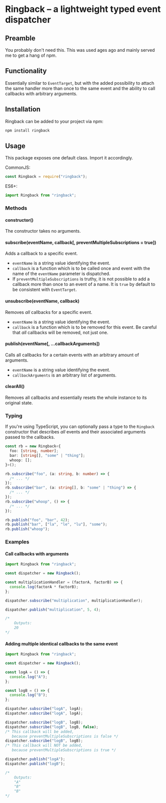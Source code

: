 # Ringback – a lightweight typed event dispatcher

## Preamble

You probably don't need this. This was used ages ago and mainly served me to
get a hang of npm.

## Functionality

Essentially similar to `EventTarget`, but with the added possibility to attach the same handler more than once to the same event and the ability to call callbacks with arbitrary arguments.

## Installation

Ringback can be added to your project via npm:

```sh
npm install ringback
```

## Usage

This package exposes one default class. Import it accordingly.

CommonJS:

```typescript
const Ringback = require("ringback");
```

ES6+:

```typescript
import Ringback from "ringback";
```

### Methods

#### constructor()

The constructor takes no arguments.

#### subscribe(eventName, callback[, preventMultipleSubscriptions = true])

Adds a callback to a specific event.

- `eventName` is a string value identifying the event.
- `callback` is a function which is to be called once and event with the name of the `eventName` parameter is dispatched.
- If `preventMultipleSubscriptions` is truthy, it is not possible to add a callback more than once to an event of a name. It is `true` by default to be consistent with `EventTarget`.

#### unsubscribe(eventName, callback)

Removes _all_ callbacks for a specific event.

- `eventName` is a string value identifying the event.
- `callback` is a function which is to be removed for this event. Be careful that _all_ callbacks will be removed, not just one.

#### publish(eventName[, ...callbackArguments])

Calls all callbacks for a certain events with an arbitrary amount of arguments.

- `eventName` is a string value identifying the event.
- `callbackArguments` is an arbitrary list of arguments.

#### clearAll()

Removes all callbacks and essentially resets the whole instance to its original state.

### Typing

If you're using TypeScript, you can optionally pass a type to the `Ringback` constructor that describes _all_ events and
their associated arguments passed to the callbacks.

```typescript
const rb = new Ringback<{
  foo: [string, number];
  bar: [string[], "some" | "thing"];
  whoop: [];
}>();

rb.subscribe("foo", (a: string, b: number) => {
  /* ... */
});
rb.subscribe("bar", (a: string[], b: "some" | "thing") => {
  /* ... */
});
rb.subscribe("whoop", () => {
  /* ... */
});

rb.publish("foo", "bar", 42);
rb.publish("bar", ["la", "le", "lu"], "some");
rb.publish("whoop");
```

### Examples

#### Call callbacks with arguments

```javascript
import Ringback from "ringback";

const dispatcher = new Ringback();

const multiplicationHandler = (factorA, factorB) => {
  console.log(factorA * factorB);
};

dispatcher.subscribe("multiplication", multiplicationHandler);

dispatcher.publish("multiplication", 5, 4);

/*
    Outputs:
    20
*/
```

#### Adding multiple identical callbacks to the same event

```javascript
import Ringback from "ringback";

const dispatcher = new Ringback();

const logA = () => {
  console.log("A");
};

const logB = () => {
  console.log("B");
};

dispatcher.subscribe("logA", logA);
dispatcher.subscribe("logA", logA);

dispatcher.subscribe("logB", logB);
dispatcher.subscribe("logB", logB, false);
/* This callback will be added,
   because preventMultipleSubscriptions is false */
dispatcher.subscribe("logB", logB);
/* This callback will NOT be added,
   because preventMultipleSubscriptions is true */

dispatcher.publish("logA");
dispatcher.publish("logB");

/*
    Outputs:
    "A"
    "B"
    "B"
*/
```
